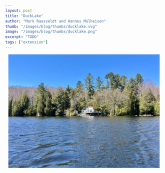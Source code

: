 ```yaml
---
layout: post
title: "DuckLake"
author: "Mark Raasveldt and Hannes Mülheisen"
thumb: "/images/blog/thumbs/ducklake.svg"
image: "/images/blog/thumbs/ducklake.png"
excerpt: "TODO"
tags: ["extension"]
---
```



<div align="center" style="margin:10px">
    <img
        src="/images/blog/ducklake/cabin-on-the-lake.jpg"
        alt="Cabin on the lake"
        width=700
    />
</div>
